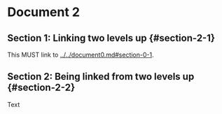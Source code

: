 # Document 2

## Section 1: Linking two levels up {#section-2-1}

This MUST link to [../../document0.md#section-0-1](#section-0-1).

## Section 2: Being linked from two levels up {#section-2-2}

Text
